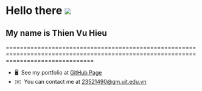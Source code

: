# Hello there ![](https://user-images.githubusercontent.com/18350557/176309783-0785949b-9127-417c-8b55-ab5a4333674e.gif)
## My name is Thien Vu Hieu
=====================================================================================================================================

*   🖥️  See my portfolio at [GitHub Page](http://soraishiro.github.io/Myself/)
*   ✉️  You can contact me at [23521490@gm.uit.edu.vn](mailto:23521490@gm.uit.edu.vn)
                  
                  

<!--
**Soraishiro/Soraishiro** is a ✨ _special_ ✨ repository because its `README.md` (this file) appears on your GitHub profile.

Here are some ideas to get you started:

- 🔭 I’m currently working on ...
- 🌱 I’m currently learning ...
- 👯 I’m looking to collaborate on ...
- 🤔 I’m looking for help with ...
- 💬 Ask me about ...
- 📫 How to reach me: ...
- 😄 Pronouns: ...
- ⚡ Fun fact: ...
-->
